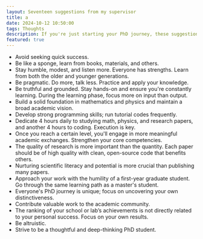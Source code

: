 ```yaml
---
layout: Seventeen suggestions from my supervisor
title: a
date: 2024-10-12 10:50:00
tags: Thoughts
description: If you're just starting your PhD journey, these suggestions could be helpful.
featured: true
---
```


- Avoid seeking quick success.
- Be like a sponge, learn from books, materials, and others.
- Stay humble, modest, and listen more. Everyone has strengths. Learn from both the older and younger generations.
- Be pragmatic. Do more, talk less. Practice and apply your knowledge.
- Be truthful and grounded. Stay hands-on and ensure you're constantly learning. During the learning phase, focus more on input than output.
- Build a solid foundation in mathematics and physics and maintain a broad academic vision.
- Develop strong programming skills; run tutorial codes frequently.
- Dedicate 4 hours daily to studying math, physics, and research papers, and another 4 hours to coding. Execution is key.
- Once you reach a certain level, you'll engage in more meaningful academic exchanges. Strengthen your core competencies.
- The quality of research is more important than the quantity. Each paper should be of high quality with clean, open-source code that benefits others.
- Nurturing scientific literacy and potential is more crucial than publishing many papers.
- Approach your work with the humility of a first-year graduate student. Go through the same learning path as a master's student.
- Everyone's PhD journey is unique; focus on uncovering your own distinctiveness.
- Contribute valuable work to the academic community.
- The ranking of your school or lab’s achievements is not directly related to your personal success. Focus on your own results.
- Be altruistic.
- Strive to be a thoughtful and deep-thinking PhD student.
